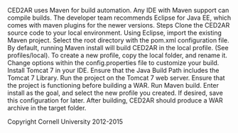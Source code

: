 
CED2AR uses Maven for build automation. Any IDE with Maven support can compile builds. The developer team recommends Eclipse for Java EE, which comes with maven plugins for the newer versions.
Steps
Clone the CED2AR source code to your local environment. Using Eclipse, import the existing Maven project. 
Select the root directory with the pom.xml configuration file.
By default, running Maven install will build CED2AR in the local profile. (See profiles/local). To create a new profile, copy the local folder, and rename it. Change options within the config.properties file to customize your build.
Install Tomcat 7 in your IDE. Ensure that the Java Build Path includes the Tomcat 7 Library. 
Run the project on the Tomcat 7 web server. Ensure that the project is functioning before building a WAR.
Run Maven build. Enter install as the goal, and select the new profile you created. If desired, save this configuration for later.
After building, CED2AR should produce a WAR archive in the target folder.

Copyright Cornell University 2012-2015
